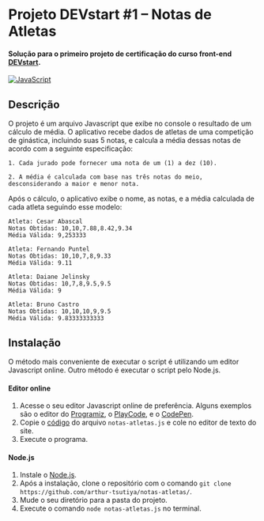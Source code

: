 # Projeto DEVstart #1 – Notas de Atletas

#### Solução para o primeiro projeto de certificação do curso front-end [DEVstart](https://devstart.tech/). 

[![JavaScript](https://img.shields.io/badge/JavaScript-F7DF1E?logo=javascript&logoColor=000)](#)

## Descrição

O projeto é um arquivo Javascript que exibe no console o resultado de um cálculo de média. O aplicativo recebe dados de atletas de uma competição de ginástica, incluindo suas 5 notas, e calcula a média dessas notas de acordo com a seguinte especificação:

```
1. Cada jurado pode fornecer uma nota de um (1) a dez (10).

2. A média é calculada com base nas três notas do meio,
desconsiderando a maior e menor nota.
```

Após o cálculo, o aplicativo exibe o nome, as notas, e a média calculada de cada atleta seguindo esse modelo:

```
Atleta: Cesar Abascal
Notas Obtidas: 10,10,7.88,8.42,9.34
Média Válida: 9,253333

Atleta: Fernando Puntel
Notas Obtidas: 10,10,7,8,9.33
Média Válida: 9.11

Atleta: Daiane Jelinsky
Notas Obtidas: 10,7,8,9.5,9.5
Média Válida: 9

Atleta: Bruno Castro
Notas Obtidas: 10,10,10,9,9.5
Média Válida: 9.83333333333
```


##  Instalação

O método mais conveniente de executar o script é utilizando um editor Javascript online. Outro método é executar o script pelo Node.js.

#### Editor online

1. Acesse o seu editor Javascript online de preferência. Alguns exemplos são o editor do [Programiz](https://www.programiz.com/javascript/online-compiler/), o [PlayCode](https://playcode.io/javascript-compiler), e o [CodePen](https://codepen.io/).
2. Copie o [código]() do arquivo `notas-atletas.js` e cole no editor de texto do site.
3. Execute o programa.

#### Node.js

1. Instale o [Node.js](https://nodejs.org/).
2. Após a instalação, clone o repositório com o comando `git clone https://github.com/arthur-tsutiya/notas-atletas/`.
3. Mude o seu diretório para a pasta do projeto.
4. Execute o comando `node notas-atletas.js` no terminal.



